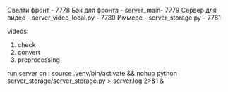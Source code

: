 Свелти фронт - 7778
Бэк для фронта - server_main- 7779
Сервер для видео - server_video_local.py - 7780
Иммерс - server_storage.py - 7781


videos:
1. check
2. convert
3. preprocessing

run server on :
source .venv/bin/activate && nohup python server_storage/server_storage.py > server.log 2>&1 &
